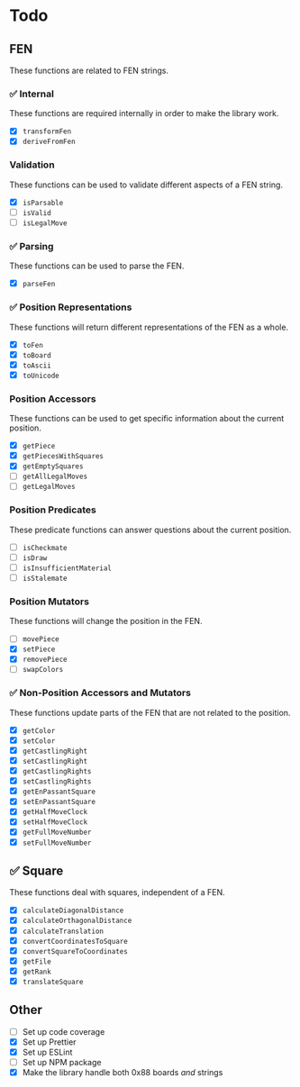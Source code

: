 # Todo

## FEN

These functions are related to FEN strings.

### ✅ Internal

These functions are required internally in order to make the library work.

- [x] `transformFen`
- [x] `deriveFromFen`

### Validation

These functions can be used to validate different aspects of a FEN string.

- [x] `isParsable`
- [ ] `isValid`
- [ ] `isLegalMove`

### ✅ Parsing

These functions can be used to parse the FEN.

- [x] `parseFen`

### ✅ Position Representations

These functions will return different representations of the FEN as a whole.

- [x] `toFen`
- [x] `toBoard`
- [x] `toAscii`
- [x] `toUnicode`

### Position Accessors

These functions can be used to get specific information about the current position.

- [x] `getPiece`
- [x] `getPiecesWithSquares`
- [x] `getEmptySquares`
- [ ] `getAllLegalMoves`
- [ ] `getLegalMoves`

### Position Predicates

These predicate functions can answer questions about the current position.

- [ ] `isCheckmate`
- [ ] `isDraw`
- [ ] `isInsufficientMaterial`
- [ ] `isStalemate`

### Position Mutators

These functions will change the position in the FEN.

- [ ] `movePiece`
- [x] `setPiece`
- [x] `removePiece`
- [ ] `swapColors`

### ✅ Non-Position Accessors and Mutators

These functions update parts of the FEN that are not related to the position.

- [x] `getColor`
- [x] `setColor`
- [x] `getCastlingRight`
- [x] `setCastlingRight`
- [x] `getCastlingRights`
- [x] `setCastlingRights`
- [x] `getEnPassantSquare`
- [x] `setEnPassantSquare`
- [x] `getHalfMoveClock`
- [x] `setHalfMoveClock`
- [x] `getFullMoveNumber`
- [x] `setFullMoveNumber`

## ✅ Square

These functions deal with squares, independent of a FEN.

- [x] `calculateDiagonalDistance`
- [x] `calculateOrthagonalDistance`
- [x] `calculateTranslation`
- [x] `convertCoordinatesToSquare`
- [x] `convertSquareToCoordinates`
- [x] `getFile`
- [x] `getRank`
- [x] `translateSquare`

## Other

- [ ] Set up code coverage
- [x] Set up Prettier
- [x] Set up ESLint
- [ ] Set up NPM package
- [x] Make the library handle both 0x88 boards _and_ strings
